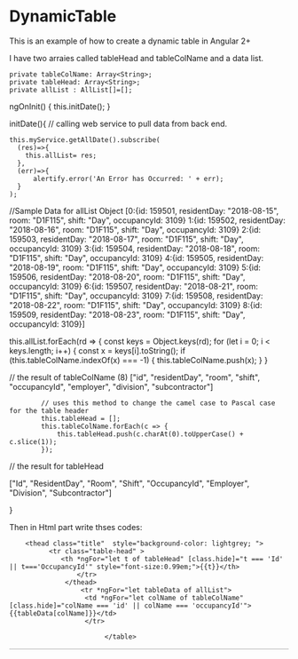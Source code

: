 # DynamicTable
This is an example of how to create a dynamic table in Angular 2+

I have two arraies called tableHead and tableColName and a data list.

    private tableColName: Array<String>;
    private tableHead: Array<String>;
    private allList : AllList[]=[];

 ngOnInit() {
    this.initDate();
 }
 
 initDate(){
  // calling web service to pull data from back end.
  
    this.myService.getAllDate().subscribe(
      (res)=>{
        this.allList= res;                 
      },
      (err)=>{
          alertify.error('An Error has Occurred: ' + err);
      }
    );
  
  //Sample Data for allList Object
  [0:{id: 159501, residentDay: "2018-08-15", room: "D1F115", shift: "Day", occupancyId: 3109}
  1:{id: 159502, residentDay: "2018-08-16", room: "D1F115", shift: "Day", occupancyId: 3109}
  2:{id: 159503, residentDay: "2018-08-17", room: "D1F115", shift: "Day", occupancyId: 3109}
  3:{id: 159504, residentDay: "2018-08-18", room: "D1F115", shift: "Day", occupancyId: 3109}
  4:{id: 159505, residentDay: "2018-08-19", room: "D1F115", shift: "Day", occupancyId: 3109}
  5:{id: 159506, residentDay: "2018-08-20", room: "D1F115", shift: "Day", occupancyId: 3109}
  6:{id: 159507, residentDay: "2018-08-21", room: "D1F115", shift: "Day", occupancyId: 3109}
  7:{id: 159508, residentDay: "2018-08-22", room: "D1F115", shift: "Day", occupancyId: 3109}
  8:{id: 159509, residentDay: "2018-08-23", room: "D1F115", shift: "Day", occupancyId: 3109}]
  
   this.allList.forEach(rd => {
                const keys = Object.keys(rd);
                for (let i = 0; i < keys.length; i++) {
                    const x = keys[i].toString();
                    if (this.tableColName.indexOf(x) === -1) {
                        this.tableColName.push(x);
                    }
                }

// the result of tableColName
(8) ["id", "residentDay", "room", "shift", "occupancyId", "employer", "division", "subcontractor"]

            // uses this method to change the camel case to Pascal case for the table header
            this.tableHead = [];
            this.tableColName.forEach(c => {
                this.tableHead.push(c.charAt(0).toUpperCase() + c.slice(1));
            });
            
  // the result for tableHead
  
  ["Id", "ResidentDay", "Room", "Shift", "OccupancyId", "Employer", "Division", "Subcontractor"]
            
 }
 
 Then in Html part write thses codes:
 
   <table class="table table-hover" style="border: 0.15em solid lightgrey;width: 100%; font-size: 0.9em;font weight: normal;color:#3c3d3a;">
  
        <thead class="title"  style="background-color: lightgrey; ">
              <tr class="table-head" >
                 <th *ngFor="let t of tableHead" [class.hide]="t === 'Id' || t==='OccupancyId'" style="font-size:0.99em;">{{t}}</th>
                     </tr>
                  </thead>
                      <tr *ngFor="let tableData of allList">
                       <td *ngFor="let colName of tableColName" [class.hide]="colName === 'id' || colName === 'occupancyId'">             {{tableData[colName]}}</td>
                       </tr>

                            </table>

 
